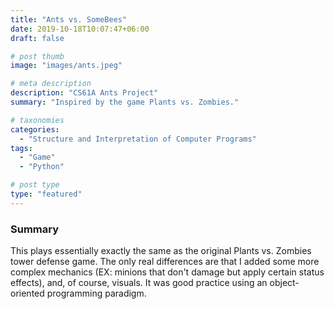 ```yaml
---
title: "Ants vs. SomeBees"
date: 2019-10-18T10:07:47+06:00
draft: false

# post thumb
image: "images/ants.jpeg"

# meta description
description: "CS61A Ants Project"
summary: "Inspired by the game Plants vs. Zombies."

# taxonomies
categories: 
  - "Structure and Interpretation of Computer Programs"
tags:
  - "Game"
  - "Python"

# post type
type: "featured"
--- 
```


### Summary
This plays essentially exactly the same as the original Plants vs. Zombies tower defense game. The only real differences are that I added some more complex mechanics (EX: minions that don't damage but apply certain status effects), and, of course, visuals. It was good practice using an object-oriented programming paradigm.